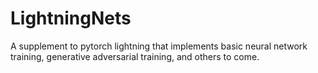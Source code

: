 # LightningNets
A supplement to pytorch lightning that implements basic neural network training, generative adversarial training, and others to come.
